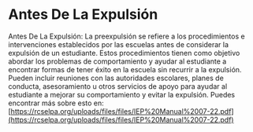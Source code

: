 # Antes De La Expulsión
Antes De La Expulsión: La preexpulsión se refiere a los procedimientos e intervenciones establecidos por las escuelas antes de considerar la expulsión de un estudiante. Estos procedimientos tienen como objetivo abordar los problemas de comportamiento y ayudar al estudiante a encontrar formas de tener éxito en la escuela sin recurrir a la expulsión. Pueden incluir reuniones con las autoridades escolares, planes de conducta, asesoramiento u otros servicios de apoyo para ayudar al estudiante a mejorar su comportamiento y evitar la expulsión.
Puedes encontrar más sobre esto en: [https://rcselpa.org/uploads/files/files/IEP%20Manual%2007-22.pdf](https://rcselpa.org/uploads/files/files/IEP%20Manual%2007-22.pdf)